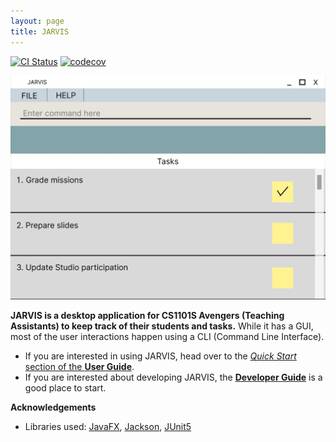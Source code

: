 ```yaml
---
layout: page
title: JARVIS
---
```


[![CI Status](https://github.com/AY2223S1-CS2103T-T11-3/tp/workflows/Java%20CI/badge.svg)](https://github.com/AY2223S1-CS2103T-T11-3/tp/actions)
[![codecov](https://codecov.io/gh/AY2223S1-CS2103T-T11-3/tp/branch/master/graph/badge.svg?token=TWZARR5X99)](https://codecov.io/gh/AY2223S1-CS2103T-T11-3/tp)

![Ui](images/Ui.png)

**JARVIS is a desktop application for CS1101S Avengers (Teaching Assistants) to keep track of their students and tasks.** While it has a GUI, most of the user interactions happen using a CLI (Command Line Interface).

* If you are interested in using JARVIS, head over to the [_Quick Start_ section of the **User Guide**](UserGuide.html#quick-start).
* If you are interested about developing JARVIS, the [**Developer Guide**](DeveloperGuide.html) is a good place to start.


**Acknowledgements**

* Libraries used: [JavaFX](https://openjfx.io/), [Jackson](https://github.com/FasterXML/jackson), [JUnit5](https://github.com/junit-team/junit5)
